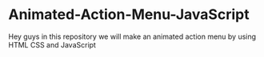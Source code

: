 # Animated-Action-Menu-JavaScript
Hey guys in this repository we will make an animated action menu by using HTML CSS and JavaScript
